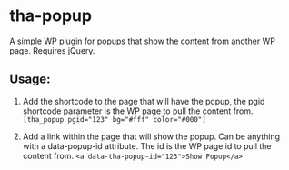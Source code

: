 # tha-popup
A simple WP plugin for popups that show the content from another WP page. Requires jQuery.

## Usage:

1. Add the shortcode to the page that will have the popup, the pgid shortcode parameter is the WP page to pull the content from. 
```[tha_popup pgid="123" bg="#fff" color="#000"] ```

2. Add a link within the page that will show the popup. Can be anything with a data-popup-id attribute. The id is the WP page id to pull the content from.
```<a data-tha-popup-id="123">Show Popup</a> ```

